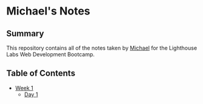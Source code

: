 # Michael's Notes

## Summary 

This repository contains all of the notes taken by [Michael](https://github.com/MikeEngerer) for the Lighthouse Labs Web Development Bootcamp.

## Table of Contents

* [Week 1](/Week_1)
	* [Day 1](/Week_1/Day_1)